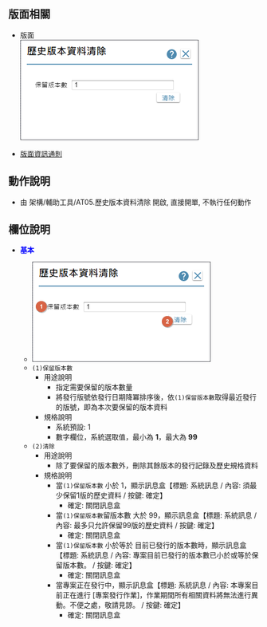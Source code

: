 ## <div id="layout">版面相關</div>
* 版面 <br>
    ![pic][image_historyVersionClear]

* [版面資訊通則][link_ruleother1]

## <div id="form-action">動作說明</div>
* 由 架構/輔助工具/AT05.歷史版本資料清除 開啟, 直接開單, 不執行任何動作

## <div id="object-desc">欄位說明</div>

* <p id="fieldbreak1" style="color:blue;font-weight:bold">基本</p>

    * ![pic][image_historyVersionClear_block1]
    * `(1)保留版本數`
        * 用途說明
            * 指定需要保留的版本數量
            * 將發行版號依發行日期降冪排序後，依`(1)保留版本數`取得最近發行的版號，即為本次要保留的版本資料
        * 規格說明
            * 系統預設: 1
            * 數字欄位，系統選取值，最小為 **1**，最大為 **99**
    * `(2)清除`
        * 用途說明
            * 除了要保留的版本數外，刪除其餘版本的發行記錄及歷史規格資料
        * 規格說明
            * 當`(1)保留版本數` 小於 1，顯示訊息盒【標題: 系統訊息 / 內容: 須最少保留1版的歷史資料 / 按鍵: 確定】
                * 確定: 關閉訊息盒
            * 當`(1)保留版本數`留版本數 大於 99，顯示訊息盒【標題: 系統訊息 / 內容: 最多只允許保留99版的歷史資料 / 按鍵: 確定】
                * 確定: 關閉訊息盒
            * 當`(1)保留版本數` 小於等於 目前已發行的版本數時，顯示訊息盒【標題: 系統訊息 / 內容: 專案目前已發行的版本數已小於或等於保留版本數。 / 按鍵: 確定】
                * 確定: 關閉訊息盒
            * 當專案正在發行中，顯示訊息盒【標題: 系統訊息 / 內容: 本專案目前正在進行 [專案發行作業]，作業期間所有相關資料將無法進行異動。不便之處，敬請見諒。 / 按鍵: 確定】
                * 確定: 關閉訊息盒



<!-- 圖片 -->
[image_historyVersionClear]:attachment/HistoryVersionClear.png
[image_historyVersionClear_block1]:attachment/HistoryVersionClear_block1.png

<!-- 超連結 -->
[link_ruleother1]:{4}/IDE/Specification/RulesOther/README#ruleother1 "共用通則_其它/版面資訊通則"
